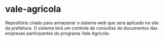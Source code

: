 # vale-agricola
Repositório criado para armazenar o sistema web que será aplicado no site da prefeitura. O sistema terá um controle de consultas de documentos das empresas participantes do programa Vale Agrícola.
